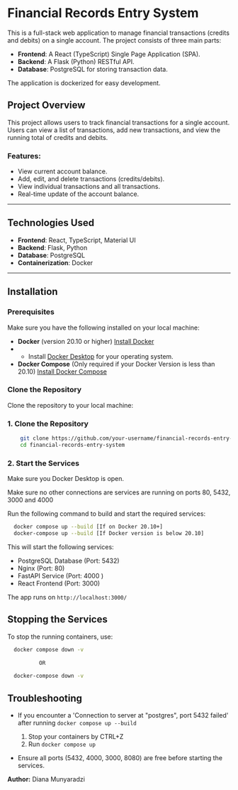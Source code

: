 # Financial Records Entry System

This is a full-stack web application to manage financial transactions (credits and debits) on a single account. The project consists of three main parts:

- **Frontend**: A React (TypeScript) Single Page Application (SPA).
- **Backend**: A Flask (Python) RESTful API.
- **Database**: PostgreSQL for storing transaction data.

The application is dockerized for easy development.

## Project Overview

This project allows users to track financial transactions for a single account. Users can view a list of transactions, add new transactions, and view the running total of credits and debits.

### Features:
- View current account balance.
- Add, edit, and delete transactions (credits/debits).
- View individual transactions and all transactions.
- Real-time update of the account balance.

---

## Technologies Used

- **Frontend**: React, TypeScript, Material UI
- **Backend**: Flask, Python
- **Database**: PostgreSQL
- **Containerization**: Docker

---

## Installation

### Prerequisites

Make sure you have the following installed on your local machine:

- **Docker** (version 20.10 or higher) [Install Docker](https://docs.docker.com/get-docker/)
- - Install [Docker Desktop](https://www.docker.com/products/docker-desktop/) for your operating system.
- **Docker Compose**  (Only required if your Docker Version is less than 20.10)
  [Install Docker Compose](https://docs.docker.com/compose/install/)

### Clone the Repository

Clone the repository to your local machine:

### 1. Clone the Repository
```bash
    git clone https://github.com/your-username/financial-records-entry-system.git
    cd financial-records-entry-system
```

### 2. Start the Services
Make sure you Docker Desktop is open.

Make sure no other connections are services are running on ports 80, 5432, 3000 and 4000

Run the following command to build and start the required services:
```bash
  docker compose up --build [If on Docker 20.10+]
  docker-compose up --build [If Docker version is below 20.10]
```
This will start the following services:
- PostgreSQL Database (Port: 5432)
- Nginx (Port: 80)
- FastAPI Service (Port: 4000 )
- React Frontend (Port: 3000)

The app runs on `http://localhost:3000/`

## Stopping the Services
To stop the running containers, use:
```bash
  docker compose down -v
  
          OR
          
  docker-compose down -v
```

## Troubleshooting
- If you encounter a 'Connection to server at "postgres", port 5432 failed' after running 
  ``docker compose up --build``
  1. Stop your containers by CTRL+Z
  2. Run ``docker compose up`` 

- Ensure all ports (5432, 4000, 3000, 8080) are free before starting the services.

**Author:** Diana Munyaradzi





